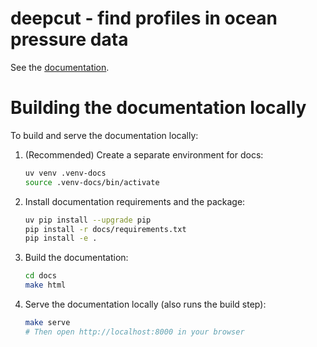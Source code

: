 # deepcut - find profiles in ocean pressure data

See the [documentation](oceancascades.github.io/deepcut).

# Building the documentation locally

To build and serve the documentation locally:

1. (Recommended) Create a separate environment for docs:
	```sh
	uv venv .venv-docs
	source .venv-docs/bin/activate
	```

2. Install documentation requirements and the package:
	```sh
    uv pip install --upgrade pip
	pip install -r docs/requirements.txt
	pip install -e .
	```

3. Build the documentation:
	```sh
	cd docs
	make html
	```

4. Serve the documentation locally (also runs the build step):
	```sh
	make serve
	# Then open http://localhost:8000 in your browser
	```

